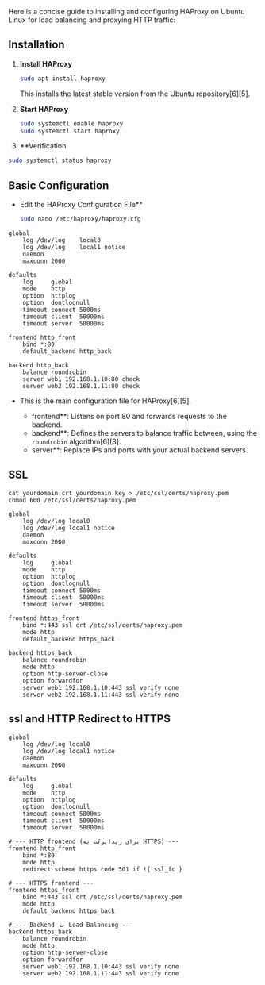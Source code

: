 Here is a concise guide to installing and configuring HAProxy on Ubuntu Linux for load balancing and proxying HTTP traffic:

## Installation

1. **Install HAProxy**

   ```bash
   sudo apt install haproxy
   ```
   This installs the latest stable version from the Ubuntu repository[6][5].
2. **Start HAProxy**

   ```bash
   sudo systemctl enable haproxy
   sudo systemctl start haproxy
   
   ```
3. **Verification

  ```bash
  sudo systemctl status haproxy
  ```

## Basic Configuration

- Edit the HAProxy Configuration File**

   ```bash
   sudo nano /etc/haproxy/haproxy.cfg
   ```

```
global
    log /dev/log    local0
    log /dev/log    local1 notice
    daemon
    maxconn 2000

defaults
    log     global
    mode    http
    option  httplog
    option  dontlognull
    timeout connect 5000ms
    timeout client  50000ms
    timeout server  50000ms

frontend http_front
    bind *:80
    default_backend http_back

backend http_back
    balance roundrobin
    server web1 192.168.1.10:80 check
    server web2 192.168.1.11:80 check

```

- This is the main configuration file for HAProxy[6][5].

   * frontend**: Listens on port 80 and forwards requests to the backend.
   * backend**: Defines the servers to balance traffic between, using the `roundrobin` algorithm[6][8].
   * server**: Replace IPs and ports with your actual backend servers.


## SSL
```
cat yourdomain.crt yourdomain.key > /etc/ssl/certs/haproxy.pem
chmod 600 /etc/ssl/certs/haproxy.pem
```
```
global
    log /dev/log local0
    log /dev/log local1 notice
    daemon
    maxconn 2000

defaults
    log     global
    mode    http
    option  httplog
    option  dontlognull
    timeout connect 5000ms
    timeout client  50000ms
    timeout server  50000ms

frontend https_front
    bind *:443 ssl crt /etc/ssl/certs/haproxy.pem
    mode http
    default_backend https_back

backend https_back
    balance roundrobin
    mode http
    option http-server-close
    option forwardfor
    server web1 192.168.1.10:443 ssl verify none
    server web2 192.168.1.11:443 ssl verify none

```

## ssl and HTTP Redirect to HTTPS
```
global
    log /dev/log local0
    log /dev/log local1 notice
    daemon
    maxconn 2000

defaults
    log     global
    mode    http
    option  httplog
    option  dontlognull
    timeout connect 5000ms
    timeout client  50000ms
    timeout server  50000ms

# --- HTTP frontend (برای ریدایرکت به HTTPS) ---
frontend http_front
    bind *:80
    mode http
    redirect scheme https code 301 if !{ ssl_fc }

# --- HTTPS frontend ---
frontend https_front
    bind *:443 ssl crt /etc/ssl/certs/haproxy.pem
    mode http
    default_backend https_back

# --- Backend با Load Balancing ---
backend https_back
    balance roundrobin
    mode http
    option http-server-close
    option forwardfor
    server web1 192.168.1.10:443 ssl verify none
    server web2 192.168.1.11:443 ssl verify none

```






